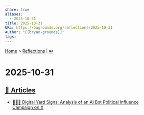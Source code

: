 ```yaml
---
share: true
aliases:
  - 2025-10-31
title: 2025-10-31
URL: https://bagrounds.org/reflections/2025-10-31
Author: "[[bryan-grounds]]"
tags:
---
```

[Home](../index.md) > [Reflections](./index.md) | [⏮️](./2025-10-30.md)  
# 2025-10-31  
## [📄 Articles](../articles/index.md)  
- [🤖📢❌ Digital Yard Signs: Analysis of an AI Bot Political Influence Campaign on X](../articles/digital-yard-signs-analysis-of-an-ai-bot-political-influence-campaign-on-x.md)